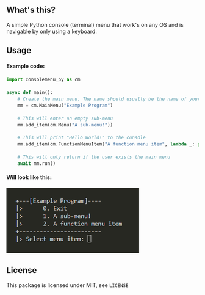 ## What's this?
A simple Python console (terminal) menu that work's on any OS and is navigable by only using a keyboard.

## Usage
#### Example code:
```py
import consolemenu_py as cm

async def main():
    # Create the main menu. The name should usually be the name of your program
    mm = cm.MainMenu("Example Program")

    # This will enter an empty sub-menu
    mm.add_item(cm.Menu("A sub-menu!"))

    # This will print "Hello World!" to the console
    mm.add_item(cm.FunctionMenuItem("A function menu item", lambda _: print("Hello World!")))

    # This will only return if the user exists the main menu
    await mm.run()
```

#### Will look like this:
![](https://raw.githubusercontent.com/Pirulax/consolemenu.py/master/docs/img/example.png)

## License
This package is licensed under MIT, see `LICENSE`